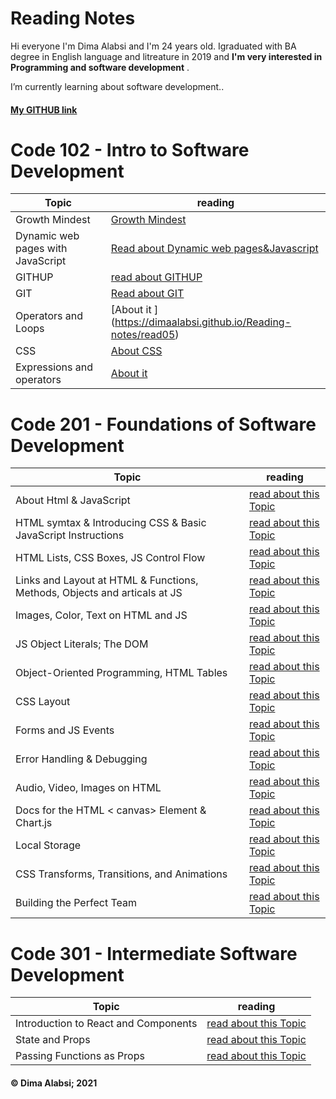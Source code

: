 # Reading Notes

Hi everyone I'm Dima Alabsi and I'm 24 years old. Igraduated with BA degree in English language and litreature in 2019 and **I'm very interested in Programming and software development** .

  I’m currently learning about software development..

#### [My GITHUB link](https://github.com/DimaAlabsi)


# Code 102 - Intro to Software Development

| Topic    | reading |
| ----------- | ----------- |
| Growth Mindest   | [Growth Mindest](https://dimaalabsi.github.io/Reading-notes/growth%20mindest)       |
|   Dynamic web pages with JavaScript      | [ Read about Dynamic web pages&Javascript](https://dimaalabsi.github.io/Reading-notes/read44  )
|GITHUP| [read about GITHUP](https://dimaalabsi.github.io/Reading-notes/read01) |
|GIT|[Read about GIT](https://dimaalabsi.github.io/Reading-notes/read02)|
  |Operators and Loops|[About it ] (<https://dimaalabsi.github.io/Reading-notes/read05>)|
 |CSS |[About CSS](https://dimaalabsi.github.io/Reading-notes/read6)|
 |Expressions and operators|[About it](https://dimaalabsi.github.io/Reading-notes/read7)|
  
# Code 201 - Foundations of Software Development

   | Topic    | reading |
| ----------- | ----------- |
|About Html & JavaScript|[read about this Topic](https://dimaalabsi.github.io/Reading-notes/class01)|
|  HTML symtax & Introducing CSS & Basic JavaScript Instructions|[read about this Topic](https://dimaalabsi.github.io/Reading-notes/class02)|
| HTML Lists, CSS Boxes, JS Control Flow|[read about this Topic](https://dimaalabsi.github.io/Reading-notes/class03) |
|Links and Layout at HTML & Functions, Methods, Objects and articals at JS | [read about this Topic](https://dimaalabsi.github.io/Reading-notes/class04) |
| Images, Color, Text on HTML and JS|[read about this Topic](https://dimaalabsi.github.io/Reading-notes/class05)|
| JS Object Literals; The DOM|[read about this Topic](https://dimaalabsi.github.io/Reading-notes/class06)|
| Object-Oriented Programming, HTML Tables  |[read about this Topic](https://dimaalabsi.github.io/Reading-notes/class07)|
| CSS Layout|[read about this Topic](https://dimaalabsi.github.io/Reading-notes/class08)|
|  Forms and JS Events|[read about this Topic](https://dimaalabsi.github.io/Reading-notes/class09)|
|Error Handling & Debugging |[read about this Topic](https://dimaalabsi.github.io/Reading-notes/class10) |
| Audio, Video, Images on HTML|[read about this Topic](https://dimaalabsi.github.io/Reading-notes/class11) |
|Docs for the HTML < canvas> Element & Chart.js|[read about this Topic](https://dimaalabsi.github.io/Reading-notes/class12) |
|Local Storage|[read about this Topic](https://dimaalabsi.github.io/Reading-notes/class13) |
| CSS Transforms, Transitions, and Animations|[read about this Topic](https://dimaalabsi.github.io/Reading-notes/class13) |
|Building the Perfect Team|[read about this Topic](https://dimaalabsi.github.io/Reading-notes/class14b) |

# Code 301 - Intermediate Software Development


 | Topic    | reading |
| ----------- | ----------- |
|Introduction to React and Components|[read about this Topic](https://dimaalabsi.github.io/Reading-notes/read1) |
| State and Props | [read about this Topic](https://dimaalabsi.github.io/Reading-notes/read2) |
| Passing Functions as Props |[read about this Topic](https://dimaalabsi.github.io/Reading-notes/read3) |

#### &copy; Dima Alabsi; 2021
